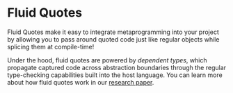 # Fluid Quotes
Fluid Quotes make it easy to integrate metaprogramming into your project by allowing you to pass around quoted code just like regular objects while splicing them at compile-time!

Under the hood, fluid quotes are powered by _dependent types_, which propagate captured code across abstraction boundaries through the regular type-checking capabilities built into the host language. You can learn more about how fluid quotes work in our [research paper](https://www.shadaj.me/papers/fluid-quotes.pdf).
